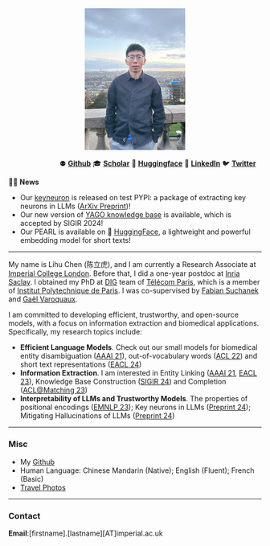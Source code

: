 
<div align=center>
<img src="/assets/img/lihu_avatar.jpeg" width="200px" />
</div>

&emsp;&emsp;&emsp;&emsp;&emsp;&emsp;&emsp; ⚉ **[Github](https://github.com/tigerchen52)**  🎓 **[Scholar](https://scholar.google.com/citations?user=oRs8regAAAAJ&hl=en)** 🤗 **[Huggingface](https://huggingface.co/Lihuchen)** 👥 **[LinkedIn](https://www.linkedin.com/in/lihu-chen-43482a284/)** 🐦 **[Twitter](https://twitter.com/LihuChen)** <br>

📢📢 **News**

* Our [keyneuron](https://github.com/tigerchen52/keyneuron) is released on test PYPI: a package of extracting key neurons in LLMs ([ArXiv Preprint](https://arxiv.org/abs/2406.10868))!
* Our new version of [YAGO knowledge base](https://yago-knowledge.org/) is available, which is accepted by SIGIR 2024!
* Our PEARL is available on 🤗 [HuggingFace](https://huggingface.co/Lihuchen/pearl_small), a lightweight and powerful embedding model for short texts!

___

My name is Lihu Chen (陈立虎), and I am currently a Research Associate at [Imperial College London](https://www.imperial.ac.uk/). 
Before that, I did a one-year postdoc at [Inria Saclay](https://www.inria.fr/en/inria-saclay-centre). I obtained my PhD at [DIG](https://dig.telecom-paris.fr/blog/) team of [Télécom Paris](https://www.telecom-paris.fr/en/home), which is a member of [Institut Polytechnique de Paris](https://www.ip-paris.fr/en). I was co-supervised by [Fabian Suchanek](https://suchanek.name/) and [Gaël Varoquaux](http://gael-varoquaux.info/). <br>

I am committed to developing efficient, trustworthy, and open-source models, with a focus on information extraction and biomedical applications. Specifically, my research topics include: 

* **Efficient Language Models**. Check out our small models for biomedical entity disambiguation ([AAAI 21](https://arxiv.org/pdf/2012.08844.pdf)), out-of-vocabulary words ([ACL 22](https://aclanthology.org/2022.acl-long.245.pdf)) and short text representations ([EACL 24](https://arxiv.org/pdf/2401.10407.pdf)) 
* **Information Extraction**.  I am interested in Entity Linking ([AAAI 21](https://arxiv.org/pdf/2012.08844.pdf), [EACL 23](https://aclanthology.org/2023.eacl-main.152.pdf)), Knowledge Base Construction ([SIGIR 24](https://suchanek.name/work/publications/sigir-2024.pdf)) and Completion ([ACL@Matching 23](https://aclanthology.org/2023.matching-1.8.pdf)) 
* **Interpretability of LLMs and Trustworthy Models**. The properties of positional encodings ([EMNLP 23](https://aclanthology.org/2023.findings-emnlp.955.pdf)); Key neurons in LLMs ([Preprint 24](https://arxiv.org/pdf/2406.10868)); Mitigating Hallucinations of LLMs ([Preprint 24](https://arxiv.org/pdf/2402.04957.pdf))

___


### Misc
* My [Github](https://github.com/tigerchen52) 
* Human Language: Chinese Mandarin (Native); English (Fluent); French (Basic)
* [Travel Photos](https://chenlihu.com/blog/)

___

### Contact
**Email**:[firstname].[lastname][AT]imperial.ac.uk
